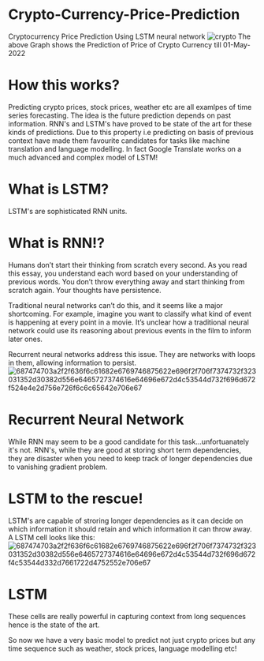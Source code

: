 # Crypto-Currency-Price-Prediction
Cryptocurrency Price Prediction Using LSTM neural network
![crypto](https://user-images.githubusercontent.com/38865308/165442417-c0165348-06d0-4be0-bcd0-35c1c9642198.png)
The above Graph shows the Prediction of Price of Crypto Currency till 01-May-2022

# How this works?
Predicting crypto prices, stock prices, weather etc are all examlpes of time series forecasting. The idea is the future prediction depends on past information. RNN's and LSTM's have proved to be state of the art for these kinds of predictions. Due to this property i.e predicting on basis of previous context have made them favourite candidates for tasks like machine translation and language modelling. In fact Google Translate works on a much advanced and complex model of LSTM!

# What is LSTM?
LSTM's are sophisticated RNN units.

# What is RNN!?
Humans don’t start their thinking from scratch every second. As you read this essay, you understand each word based on your understanding of previous words. You don’t throw everything away and start thinking from scratch again. Your thoughts have persistence.

Traditional neural networks can’t do this, and it seems like a major shortcoming. For example, imagine you want to classify what kind of event is happening at every point in a movie. It’s unclear how a traditional neural network could use its reasoning about previous events in the film to inform later ones.

Recurrent neural networks address this issue. They are networks with loops in them, allowing information to persist.
![687474703a2f2f636f6c61682e6769746875622e696f2f706f7374732f323031352d30382d556e6465727374616e64696e672d4c53544d732f696d672f524e4e2d756e726f6c6c65642e706e67](https://user-images.githubusercontent.com/38865308/165443512-00bb4c2c-767a-466e-8406-07f987ef7fed.png)


# Recurrent Neural Network
While RNN may seem to be a good candidate for this task...unfortuanately it's not. RNN's, while they are good at storing short term dependencies, they are disaster when you need to keep track of longer dependencies due to vanishing gradient problem.

# LSTM to the rescue!
LSTM's are capable of stroring longer dependencies as it can decide on which information it should retain and which information it can throw away. A LSTM cell looks like this:
![687474703a2f2f636f6c61682e6769746875622e696f2f706f7374732f323031352d30382d556e6465727374616e64696e672d4c53544d732f696d672f4c53544d332d7661722d4752552e706e67](https://user-images.githubusercontent.com/38865308/165443447-bf4cdd24-49e2-4cc8-aaea-be1c3bf668f0.png)

# LSTM
These cells are really powerful in capturing context from long sequences hence is the state of the art.

So now we have a very basic model to predict not just crypto prices but any time sequence such as weather, stock prices, language modelling etc!
